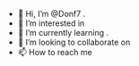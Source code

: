 - 👋 Hi, I’m @Donf7 .
- 👀 I’m interested in 
- 🌱 I’m currently learning .
- 💞️ I’m looking to collaborate on 
- 📫 How to reach me 


<!---
Donf7/Donf7 is a ✨ special ✨ repository because its `README.md` (this file) appears on your GitHub profile.
You can click the Preview link to take a look at your changes.
--->
